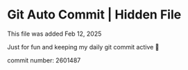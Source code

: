 # Git Auto Commit | Hidden File

This file was added Feb 12, 2025

Just for fun and keeping my daily git commit active 🤪

commit number: 2601487
